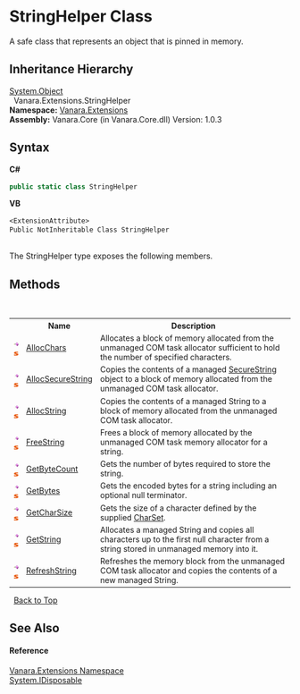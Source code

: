 # StringHelper Class
 

A safe class that represents an object that is pinned in memory.


## Inheritance Hierarchy
<a href="http://msdn2.microsoft.com/en-us/library/e5kfa45b" target="_blank">System.Object</a><br />&nbsp;&nbsp;Vanara.Extensions.StringHelper<br />
**Namespace:**&nbsp;<a href="9abe54ff-18ce-e333-beed-30e855655381">Vanara.Extensions</a><br />**Assembly:**&nbsp;Vanara.Core (in Vanara.Core.dll) Version: 1.0.3

## Syntax

**C#**<br />
``` C#
public static class StringHelper
```

**VB**<br />
``` VB
<ExtensionAttribute>
Public NotInheritable Class StringHelper
```

<br />
The StringHelper type exposes the following members.


## Methods
&nbsp;<table><tr><th></th><th>Name</th><th>Description</th></tr><tr><td>![Public method](media/pubmethod.gif "Public method")![Static member](media/static.gif "Static member")</td><td><a href="dc7dcac9-7c1f-09db-d7a5-368c8a6ae36d">AllocChars</a></td><td>
Allocates a block of memory allocated from the unmanaged COM task allocator sufficient to hold the number of specified characters.</td></tr><tr><td>![Public method](media/pubmethod.gif "Public method")![Static member](media/static.gif "Static member")</td><td><a href="d159190c-2fbf-17ef-7fa5-62829abbb706">AllocSecureString</a></td><td>
Copies the contents of a managed <a href="http://msdn2.microsoft.com/en-us/library/7kt014s1" target="_blank">SecureString</a> object to a block of memory allocated from the unmanaged COM task allocator.</td></tr><tr><td>![Public method](media/pubmethod.gif "Public method")![Static member](media/static.gif "Static member")</td><td><a href="d6188871-052d-2937-6cc2-fb2d7e233bd8">AllocString</a></td><td>
Copies the contents of a managed String to a block of memory allocated from the unmanaged COM task allocator.</td></tr><tr><td>![Public method](media/pubmethod.gif "Public method")![Static member](media/static.gif "Static member")</td><td><a href="406e2547-4967-015f-efdc-89823203f448">FreeString</a></td><td>
Frees a block of memory allocated by the unmanaged COM task memory allocator for a string.</td></tr><tr><td>![Public method](media/pubmethod.gif "Public method")![Static member](media/static.gif "Static member")</td><td><a href="6a8255f8-e9e5-3b37-9208-9531d31eb401">GetByteCount</a></td><td>
Gets the number of bytes required to store the string.</td></tr><tr><td>![Public method](media/pubmethod.gif "Public method")![Static member](media/static.gif "Static member")</td><td><a href="2f94ff18-5cf7-958b-1b59-3cf17f96eda7">GetBytes</a></td><td>
Gets the encoded bytes for a string including an optional null terminator.</td></tr><tr><td>![Public method](media/pubmethod.gif "Public method")![Static member](media/static.gif "Static member")</td><td><a href="3e5c569e-5d75-08ed-72ed-77d5cd6ba25c">GetCharSize</a></td><td>
Gets the size of a character defined by the supplied <a href="http://msdn2.microsoft.com/en-us/library/aw448d0k" target="_blank">CharSet</a>.</td></tr><tr><td>![Public method](media/pubmethod.gif "Public method")![Static member](media/static.gif "Static member")</td><td><a href="e1fcfcf6-0fdd-d081-ad54-d6434617132a">GetString</a></td><td>
Allocates a managed String and copies all characters up to the first null character from a string stored in unmanaged memory into it.</td></tr><tr><td>![Public method](media/pubmethod.gif "Public method")![Static member](media/static.gif "Static member")</td><td><a href="14b6c056-1ee8-5b55-0137-640086cce073">RefreshString</a></td><td>
Refreshes the memory block from the unmanaged COM task allocator and copies the contents of a new managed String.</td></tr></table>&nbsp;
<a href="#stringhelper-class">Back to Top</a>

## See Also


#### Reference
<a href="9abe54ff-18ce-e333-beed-30e855655381">Vanara.Extensions Namespace</a><br /><a href="http://msdn2.microsoft.com/en-us/library/aax125c9" target="_blank">System.IDisposable</a><br />
